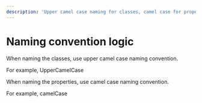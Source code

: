 ```yaml
---
description: 'Upper camel case naming for classes, camel case for properties'
---
```


# Naming convention logic

When naming the classes, use upper camel case naming convention.

For example, UpperCamelCase

When naming the properties, use camel case naming convention.

For example, camelCase

